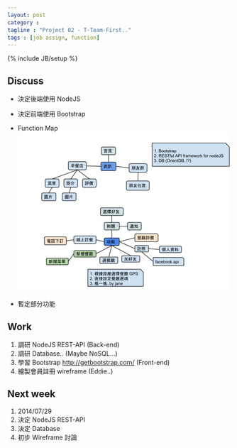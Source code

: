 ```yaml
---
layout: post
category :
tagline : "Project 02 - T-Team-First.."
tags : [job assign, function]
---
```

{% include JB/setup %}

## Discuss
* 決定後端使用 NodeJS
* 決定前端使用 Bootstrap

* Function Map  
![](/images/t_p2_function_map.png)

* 暫定部分功能


## Work
1. 調研 NodeJS REST-API (Back-end) 
2. 調研 Database.. (Maybe NoSQL...)
3. 學習 Bootstrap http://getbootstrap.com/ (Front-end) 
4. 繪製會員註冊 wireframe (Eddie..)

## Next week
1. 2014/07/29
2. 決定 NodeJS REST-API 
3. 決定 Database
4. 初步 Wireframe 討論
